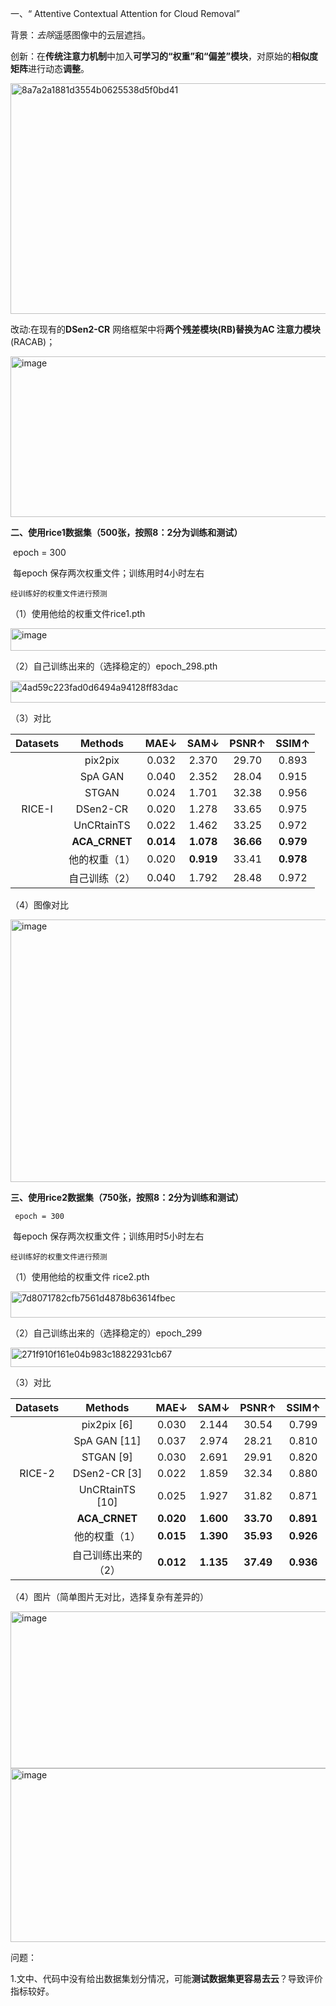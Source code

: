 一、“ Attentive Contextual Attention for Cloud Removal”

背景：*去除*遥感图像中的云层遮挡。

创新：在**传统注意力机制**中加入**可学习的“权重”和“偏差”模块**，对原始的**相似度矩阵**进行动态**调整**。

<img width="657" height="369" alt="8a7a2a1881d3554b0625538d5f0bd41" src="https://github.com/user-attachments/assets/314daafb-3818-4002-aa93-b324cda328f7" />


改动:在现有的**DSen2-CR** 网络框架中将**两个残差模块(RB)**替换为**AC 注意力模块**(RACAB)；

<img width="729" height="257" alt="image" src="https://github.com/user-attachments/assets/2e2b8748-e55f-4c8f-a71b-508db663f9df" />




**二、使用rice1数据集（500张，按照8：2分为训练和测试）**

​          epoch = 300

​         每epoch 保存两次权重文件；训练用时4小时左右

 	经训练好的权重文件进行预测

（1）使用他给的权重文件rice1.pth

<img width="1256" height="36" alt="image" src="https://github.com/user-attachments/assets/76499e2c-307d-4a06-9c4e-ea6f120d3311" />


（2）自己训练出来的（选择稳定的）epoch_298.pth

<img width="1231" height="35" alt="4ad59c223fad0d6494a94128ff83dac" src="https://github.com/user-attachments/assets/683a6d98-e829-411b-b491-ef01e64ef0de" />



（3）对比

| Datasets |     Methods     |   MAE↓    |   SAM↓    |   PSNR↑   |   SSIM↑   |
| :------: | :-------------: | :-------: | :-------: | :-------: | :-------: |
|          |   pix2pix   |   0.032   |   2.370   |   29.70   |   0.893   |
|          |  SpA GAN    |   0.040   |   2.352   |   28.04   |   0.915   |
|          |    STGAN    |   0.024   |   1.701   |   32.38   |   0.956   |
|  RICE-I  |  DSen2-CR    |   0.020   |   1.278   |   33.65   |   0.975   |
|          | UnCRtainTS  |   0.022   |   1.462   |   33.25   |   0.972   |
|          |  **ACA_CRNET**  | **0.014** | **1.078** | **36.66** | **0.979** |
|          |  他的权重（1）  |   0.020   | **0.919** |   33.41   | **0.978** |
|          |  自己训练（2）  |   0.040   |   1.792   |   28.48   |   0.972   |


（4）图像对比


<img width="610" height="420" alt="image" src="https://github.com/user-attachments/assets/fc506ec9-8344-4b16-982b-47a2be504868" />






**三、使用rice2数据集（750张，按照8：2分为训练和测试）**

 	 epoch = 300

​         每epoch 保存两次权重文件；训练用时5小时左右

 	经训练好的权重文件进行预测

（1）使用他给的权重文件 rice2.pth

<img width="1226" height="42" alt="7d8071782cfb7561d4878b63614fbec" src="https://github.com/user-attachments/assets/d5a6f928-55fb-447f-8688-91ba11d7eb1b" />

（2）自己训练出来的（选择稳定的）epoch_299

<img width="1234" height="31" alt="271f910f161e04b983c18822931cb67" src="https://github.com/user-attachments/assets/739ebd89-c931-4cb8-83e4-3b1fd4d61bc1" />

（3）对比

| Datasets |       Methods       |   MAE↓    |   SAM↓    |   PSNR↑   |   SSIM↑   |
| :------: | :-----------------: | :-------: | :-------: | :-------: | :-------: |
|          |     pix2pix [6]     |   0.030   |   2.144   |   30.54   |   0.799   |
|          |    SpA GAN [11]     |   0.037   |   2.974   |   28.21   |   0.810   |
|          |      STGAN [9]      |   0.030   |   2.691   |   29.91   |   0.820   |
|  RICE-2  |    DSen2-CR [3]     |   0.022   |   1.859   |   32.34   |   0.880   |
|          |   UnCRtainTS [10]   |   0.025   |   1.927   |   31.82   |   0.871   |
|          |    **ACA_CRNET**    | **0.020** | **1.600** | **33.70** | **0.891** |
|          |    他的权重（1）    | **0.015** | **1.390** | **35.93** | **0.926** |
|          | 自己训练出来的（2） | **0.012** | **1.135** | **37.49** | **0.936** |

（4）图片（简单图片无对比，选择复杂有差异的）

<img width="1207" height="251" alt="image" src="https://github.com/user-attachments/assets/d020b170-4d2a-4688-95ee-5faa33b9da67" />

<img width="770" height="278" alt="image" src="https://github.com/user-attachments/assets/909c2d6b-0291-412a-bba9-0d3846b030db" />


问题：

1.文中、代码中没有给出数据集划分情况，可能**测试数据集更容易去云**？导致评价指标较好。




